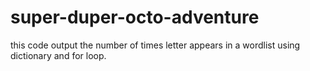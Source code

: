 # super-duper-octo-adventure
this code output the number of times letter appears in a wordlist using dictionary and for loop. 

